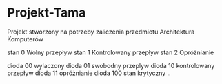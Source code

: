 # Projekt-Tama
Projekt stworzony na potrzeby zaliczenia przedmiotu Architektura Komputerów

stan 0 Wolny przepływ
stan 1 Kontrolowany przepływ
stan 2 Opróżnianie

dioda 00 wylaczony
dioda 01 swobodny przeplyw
dioda 10 kontrolowany przepływ
dioda 11 opróżnianie
dioda 100 stan krytyczny
..

